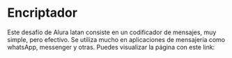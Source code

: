# Encriptador

Este desafío de Alura latan consiste en un codificador de mensajes, muy simple, pero efectivo. 
Se utiliza mucho en aplicaciones de mensajería como whatsApp, messenger y otras.
Puedes visualizar la página con este link:
